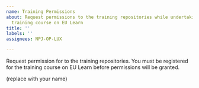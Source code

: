 ```yaml
---
name: Training Permissions
about: Request permissions to the training repositories while undertaking the online
  training course on EU Learn
title: ''
labels: ''
assignees: NPJ-OP-LUX

---
```


Request permission for <yourname> to the training repositories. You must be registered for the training course on EU Learn before permissions will be granted.

(replace <yourname> with your name)
